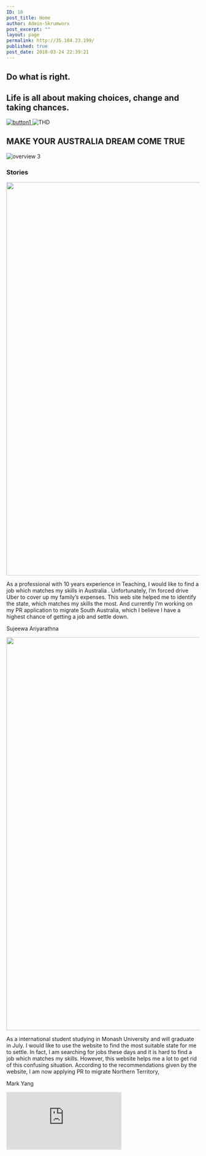 ```yaml
---
ID: 18
post_title: Home
author: Admin-Skrumworx
post_excerpt: ""
layout: page
permalink: http://35.184.23.199/
published: true
post_date: 2018-03-24 22:39:21
---
```

<h2>Do what is right.</h2>		
			<h2>Life is all about making choices, change and taking chances.</h2>		
											<a href="letsettle.net.au/skills/" data-elementor-open-lightbox="">
							<img src="http://35.184.23.199/wp-content/uploads/elementor/thumbs/button1-nohv0e5gj7qx7m9zi6i9992j68909tjjdkwrxm2y5k.png" title="button1" alt="button1" />								</a>
										<img src="http://35.184.23.199/wp-content/uploads/elementor/thumbs/THD-nnqfcfap0remvkcsuiuumor29ww27ux8uvpabfq23s.png" title="THD" alt="THD" />											
			<h2>MAKE YOUR AUSTRALIA DREAM COME TRUE</h2>		
										<img src="http://35.184.23.199/wp-content/uploads/elementor/thumbs/overview-3-nolx3x55k7u4632b6ujm8b3tbosyikecgaet89calm.png" title="overview 3" alt="overview 3" />											
			<h3>Stories </h3>		
										<img width="768" height="1024" src="http://35.184.23.199/wp-content/uploads/2018/03/WhatsApp-Image-2018-03-26-at-9.24.57-PM-768x1024.jpeg" alt="" srcset="http://35.184.23.199/wp-content/uploads/2018/03/WhatsApp-Image-2018-03-26-at-9.24.57-PM.jpeg 768w, http://35.184.23.199/wp-content/uploads/2018/03/WhatsApp-Image-2018-03-26-at-9.24.57-PM-225x300.jpeg 225w" sizes="(max-width: 768px) 100vw, 768px" />											
                <p>
                    As  a professional with 10 years experience in Teaching, I would like to find a job which matches my skills in Australia . Unfortunately, I’m forced drive Uber to cover up my family’s expenses.    This web site helped me to identify the state, which matches my skills the most. And currently I’m working on my PR application to migrate South Australia, which I believe I have a highest chance of getting a job and settle down. 
                </p>
                <p>Sujeewa Ariyarathna</p>
										<img width="710" height="1024" src="http://35.184.23.199/wp-content/uploads/2018/03/WhatsApp-Image-2018-03-26-at-9.19.51-PM-710x1024.jpeg" alt="" srcset="http://35.184.23.199/wp-content/uploads/2018/03/WhatsApp-Image-2018-03-26-at-9.19.51-PM-710x1024.jpeg 710w, http://35.184.23.199/wp-content/uploads/2018/03/WhatsApp-Image-2018-03-26-at-9.19.51-PM-208x300.jpeg 208w, http://35.184.23.199/wp-content/uploads/2018/03/WhatsApp-Image-2018-03-26-at-9.19.51-PM-768x1107.jpeg 768w, http://35.184.23.199/wp-content/uploads/2018/03/WhatsApp-Image-2018-03-26-at-9.19.51-PM.jpeg 790w" sizes="(max-width: 710px) 100vw, 710px" />											
                <p>
                    As a international student studying in Monash University and will graduate in July. I would like to use the website to find the most suitable state for me to settle. In fact, I am searching for jobs these days and it is hard to find a job which matches my skills. However, this website helps me a lot to get rid of this confusing situation. According to the recommendations given by the website, I am now applying PR to migrate Northern Territory, 
                </p>
                <p>Mark Yang</p>
			<iframe frameborder="0" scrolling="no" marginheight="0" marginwidth="0" src="https://maps.google.com/maps?q=London%20Eye%2C%20London%2C%20United%20Kingdom&amp;t=m&amp;z=10&amp;output=embed&amp;iwloc=near" aria-label="London Eye, London, United Kingdom"></iframe>